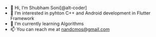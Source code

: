 - 👋 Hi, I’m Shubham Soni[@alt-coder]
- 👀 I’m interested in pyhton C++ and Android development in Flutter Framework
- 🌱 I’m currently learning Algorithms
- 📫 You can reach me at nandcmos@gmail.com

<!---
alt-coder/alt-coder is a ✨ special ✨ repository because its `README.md` (this file) appears on your GitHub profile.
You can click the Preview link to take a look at your changes.
--->
